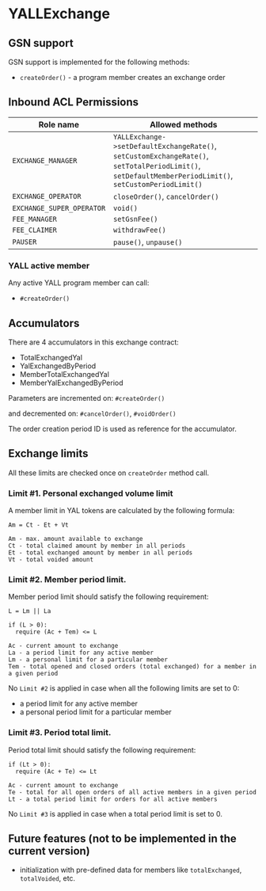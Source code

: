 # YALLExchange

## GSN support

GSN support is implemented for the following methods:

* `createOrder()` - a program member creates an exchange order

## Inbound ACL Permissions

|Role name| Allowed methods |
|---|---|
|`EXCHANGE_MANAGER`| `YALLExchange->setDefaultExchangeRate()`, `setCustomExchangeRate()`, `setTotalPeriodLimit()`, `setDefaultMemberPeriodLimit()`, `setCustomPeriodLimit()`|
|`EXCHANGE_OPERATOR`| `closeOrder()`, `cancelOrder()`|
|`EXCHANGE_SUPER_OPERATOR`| `void()`|
|`FEE_MANAGER`| `setGsnFee()`|
|`FEE_CLAIMER`| `withdrawFee()`|
|`PAUSER`| `pause()`, `unpause()`|

### YALL  active member

Any active YALL program member can call:

- `#createOrder()`

## Accumulators
There are 4 accumulators in this exchange contract:

* TotalExchangedYal
* YalExchangedByPeriod
* MemberTotalExchangedYal
* MemberYalExchangedByPeriod

Parameters are incremented on: `#createOrder()`

and decremented on: `#cancelOrder()`, `#voidOrder()`

The order creation period ID is used as reference for the accumulator.

## Exchange limits

All these limits are checked once on `createOrder` method call.

### Limit #1. Personal exchanged volume limit

A member limit in YAL tokens are calculated by the following formula:

```
Am = Ct - Et + Vt

Am - max. amount available to exchange
Ct - total claimed amount by member in all periods
Et - total exchanged amount by member in all periods
Vt - total voided amount
```

### Limit #2. Member period limit.

Member period limit should satisfy the following requirement:

```
L = Lm || La

if (L > 0):
  require (Ac + Tem) <= L

Ac - current amount to exchange
La - a period limit for any active member
Lm - a personal limit for a particular member
Tem - total opened and closed orders (total exchanged) for a member in a given period
```

No `Limit #2` is applied in case when all the following limits are set to 0:
- a period limit for any active member
- a personal period limit for a particular member

### Limit #3. Period total limit.

Period total limit should satisfy the following requirement:

```
if (Lt > 0):
  require (Ac + Te) <= Lt

Ac - current amount to exchange
Te - total for all open orders of all active members in a given period
Lt - a total period limit for orders for all active members
```

No `Limit #3` is applied in case when a total period limit is set to 0.

## Future features (not to be implemented in the current version)

* initialization with pre-defined data for members like `totalExchanged`, `totalVoided`, etc.

